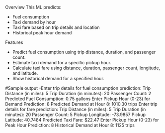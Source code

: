 Overview
This ML predicts:
- Fuel consumption
- Taxi demand by hour
- Taxi fare based on trip details and location
- Historical peak hour demand

Features
- Predict fuel consumption using trip distance, duration, and passenger count.
- Estimate taxi demand for a specific pickup hour.
- Calculate taxi fare using distance, duration, passenger count, longitude, and latitude.
- Show historical demand for a specified hour.


#Sample output
-Enter trip details for fuel consumption prediction:
Trip Distance (in miles): 5
Trip Duration (in minutes): 20
Passenger Count: 2
Predicted Fuel Consumption: 0.75 gallons
Enter Pickup Hour (0-23) for Demand Prediction: 8
Predicted Demand at Hour 8: 1010.30 trips
Enter trip details for fare prediction:
Trip Distance (in miles): 5
Trip Duration (in minutes): 20
Passenger Count: 5
Pickup Longitude: -73.9857
Pickup Latitude: 40.7484
Predicted Taxi Fare: $22.47
Enter Pickup Hour (0-23) for Peak Hour Prediction: 8
Historical Demand at Hour 8: 1125 trips
